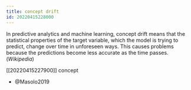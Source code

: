```yaml
---
title: concept drift
id: 20220415228000
---
```


In predictive analytics and machine learning, concept drift means that the statistical properties of the target variable, which the model is trying to predict, change over time in unforeseen ways. This causes problems because the predictions become less accurate as the time passes. (*Wikipedia*)

[[20220415227900]] concept

- @Masolo2019
